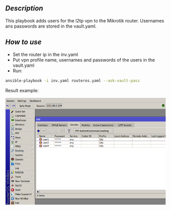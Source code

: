 ## _Description_

This playbook adds users for the l2tp vpn to the Mikrotik router. Usernames ans passwords are stored in the vault.yaml.

## _How to use_

- Set the router ip in the inv.yaml
- Put vpn profile name, usernames and passwords of the users in the vault.yaml
- Run: 
```sh
ansible-playbook -i inv.yaml routeros.yaml --ask-vault-pass
```
Result example:

![winbox_window](winbox.jpg)
